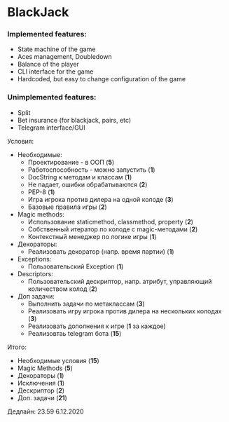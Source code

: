 # BlackJack


### Implemented features:
- State machine of the game
- Aces management, Doubledown
- Balance of the player
- CLI interface for the game
- Hardcoded, but easy to change configuration of the game

### Unimplemented features:
- Split
- Bet insurance (for blackjack, pairs, etc)
- Telegram interface/GUI




Условия:
- Необходимые:
    - Проектирование - в ООП (**5**)
    - Работоспособность - можно запустить (**1**)
    - DocString к методам и классам (**1**)
    - Не падает, ошибки обрабатываются (**2**)
    - PEP-8 (**1**)
    - Игра игрока против дилера на одной колоде (**3**)
    - Базовые правила игры (**2**)
- Magic methods:
    - Использование staticmethod, classmethod, property (**2**)
    - Собственный итератор по колоде с magic-методами (**2**)
    - Контекстный менеджер по логике игры (**1**)
- Декораторы:
    - Реализовать декоратор (напр. время партии) (**1**)
- Exceptions:
    - Пользовательский Exception (**1**)
- Descriptors:
    - Пользовательский дескриптор, напр. атрибут, управляющий количеством колод (**2**)
- Доп задачи:
    - Выполнить задачи по метаклассам (**3**)
    - Реализовать игру игрока против дилера на нескольких колодах (**3**)
    - Реализовать дополнения к игре (**1** за каждое)
    - Реализовтаь telegram бота (**15**)


Итого:
- Необходимые условия (**15**)
- Magic Methods (**5**)
- Декораторы (**1**)
- Исключения (**1**)
- Дескриптор (**2**)
- Доп. задачи (**21**)

Дедлайн:
    23.59 6.12.2020